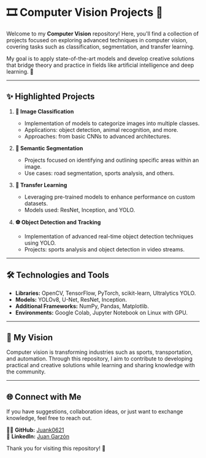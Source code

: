 # 🎞️ Computer Vision Projects 📸  

Welcome to my **Computer Vision** repository! Here, you'll find a collection of projects focused on exploring advanced techniques in computer vision, covering tasks such as classification, segmentation, and transfer learning.  

My goal is to apply state-of-the-art models and develop creative solutions that bridge theory and practice in fields like artificial intelligence and deep learning. 🚀  

---

## ✨ Highlighted Projects  

1. **📂 Image Classification**  
   - Implementation of models to categorize images into multiple classes.  
   - Applications: object detection, animal recognition, and more.  
   - Approaches: from basic CNNs to advanced architectures.  

2. **🎨 Semantic Segmentation**  
   - Projects focused on identifying and outlining specific areas within an image.  
   - Use cases: road segmentation, sports analysis, and others.  

3. **🔄 Transfer Learning**  
   - Leveraging pre-trained models to enhance performance on custom datasets.  
   - Models used: ResNet, Inception, and YOLO.  

4. **⚽ Object Detection and Tracking**  
   - Implementation of advanced real-time object detection techniques using YOLO.  
   - Projects: sports analysis and object detection in video streams.  

---

## 🛠️ Technologies and Tools  
- **Libraries:** OpenCV, TensorFlow, PyTorch, scikit-learn, Ultralytics YOLO.  
- **Models:** YOLOv8, U-Net, ResNet, Inception.  
- **Additional Frameworks:** NumPy, Pandas, Matplotlib.  
- **Environments:** Google Colab, Jupyter Notebook on Linux with GPU.  

---

## 🎯 My Vision  
Computer vision is transforming industries such as sports, transportation, and automation. Through this repository, I aim to contribute to developing practical and creative solutions while learning and sharing knowledge with the community.  

---

## 🌐 Connect with Me  
If you have suggestions, collaboration ideas, or just want to exchange knowledge, feel free to reach out.  

👨‍💻 **GitHub:** [Juank0621](https://github.com/Juank0621)  
💼 **LinkedIn:** [Juan Garzón](https://www.linkedin.com/in/tu-perfil-linkedin)  

Thank you for visiting this repository! 🎉  
